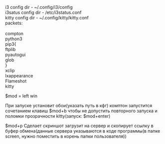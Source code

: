 i3 config dir - ~/.config/i3/config <br>
i3satus config dir - /etc/i3status.conf<br>
kitty config dir - ~/.config/kitty/kitty.conf
<br>
packets: <br>
<br>
compton<br>
python3<br>
pip3{<br>
ftplib<br>
pyautogui<br>
glob<br>
}<br>
xclip<br>
lxappearance<br>
Flameshot<br>
kitty<br>

$mod = left win


При запуске установит обои(указать путь в кфг) комптон запустится сочетанием клавиш $mod+b чтобы не допустить повторного запуска и поломки прозрачности kitty(запуск: $mod+enter)

$mod+p Сделает скриншот загрузит на сервер и скопирует ссылку в буфер обмена(данные сервера указываются в коде программы(в папке screen, нужно поместить в корень папки пользователя))
